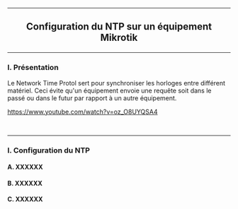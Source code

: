 ----------------------------------------------------------------------------------------------------------------------------------------------------------------------------------------------
## <p align='center'> Configuration du NTP sur un équipement Mikrotik </p>

----------------------------------------------------------------------------------------------------------------------------------------------------------------------------------------------
### I. Présentation
Le Network Time Protol sert pour synchroniser les horloges entre différent matériel. Ceci évite qu'un équipement envoie une requête soit dans le passé ou dans le futur par rapport à un autre équipement.

https://www.youtube.com/watch?v=oz_O8UYQSA4

<br />

----------------------------------------------------------------------------------------------------------------------------------------------------------------------------------------------
### I. Configuration du NTP
#### A. XXXXXX
#### B. XXXXXX
#### C. XXXXXX
